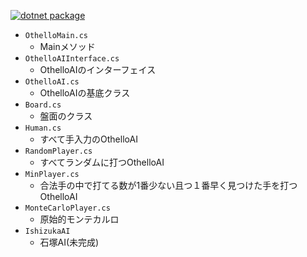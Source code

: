 [![dotnet package](https://github.com/8ohs/othello_oc_2023/actions/workflows/dotnet-package.yml/badge.svg)](https://github.com/8ohs/othello_oc_2023/actions/workflows/dotnet-package.yml)
- `OthelloMain.cs`
  - Mainメソッド  
- `OthelloAIInterface.cs`
  - OthelloAIのインターフェイス  
- `OthelloAI.cs`
  - OthelloAIの基底クラス  
- `Board.cs`
  - 盤面のクラス  
- `Human.cs`
  - すべて手入力のOthelloAI  
- `RandomPlayer.cs`
  - すべてランダムに打つOthelloAI  
- `MinPlayer.cs`
  - 合法手の中で打てる数が1番少ない且つ１番早く見つけた手を打つOthelloAI  
- `MonteCarloPlayer.cs`
  - 原始的モンテカルロ
- `IshizukaAI`
  - 石塚AI(未完成)  
